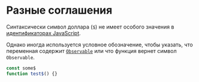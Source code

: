 # Разные соглашения

Синтаксически символ доллара (`$`) не имеет особого значения в [идентификаторах JavaScript](https://www.ecma-international.org/ecma-262/7.0/index.html#sec-names-and-keywords).

Однако иногда используется условное обозначение, чтобы указать, что переменная содержит [`Observable`](http://reactivex.io/rxjs/class/es6/Observable.js\~Observable.html) или что функция вернет символ `Observable`.

```typescript
const some$
function test$() {}
```
